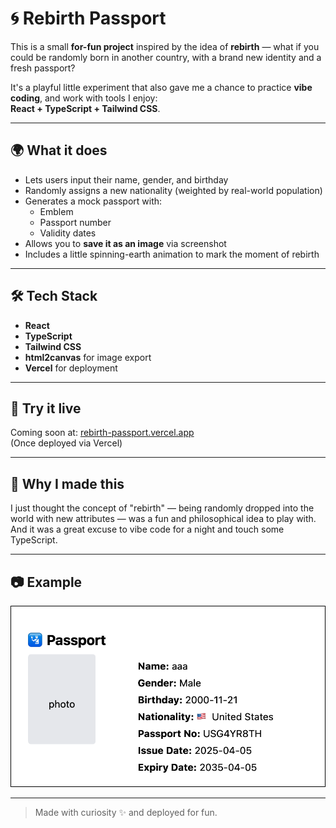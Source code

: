 # 🌀 Rebirth Passport

This is a small **for-fun project** inspired by the idea of **rebirth** — what if you could be randomly born in another country, with a brand new identity and a fresh passport?

It's a playful little experiment that also gave me a chance to practice **vibe coding**, and work with tools I enjoy:  
**React + TypeScript + Tailwind CSS**.

---

## 🌍 What it does

- Lets users input their name, gender, and birthday
- Randomly assigns a new nationality (weighted by real-world population)
- Generates a mock passport with:
  - Emblem
  - Passport number
  - Validity dates
- Allows you to **save it as an image** via screenshot
- Includes a little spinning-earth animation to mark the moment of rebirth

---

## 🛠️ Tech Stack

- **React**
- **TypeScript**
- **Tailwind CSS**
- **html2canvas** for image export
- **Vercel** for deployment

---

## 🚀 Try it live

Coming soon at: [rebirth-passport.vercel.app](https://rebirth-passport.vercel.app)  
(Once deployed via Vercel)

---

## 🎯 Why I made this

I just thought the concept of "rebirth" — being randomly dropped into the world with new attributes — was a fun and philosophical idea to play with. And it was a great excuse to vibe code for a night and touch some TypeScript.

---

## 📷 Example

![example-passport](./screenshot.png)

---

> Made with curiosity ✨ and deployed for fun.
